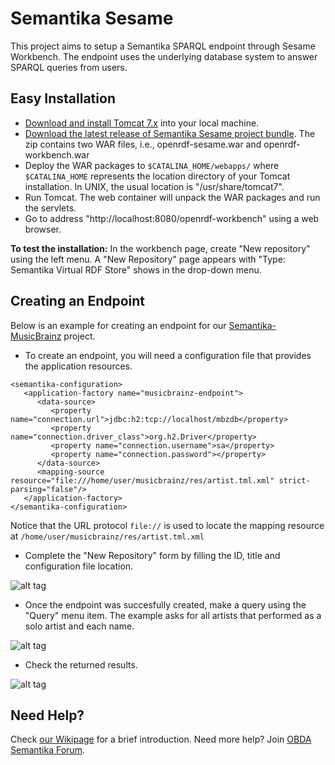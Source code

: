 Semantika Sesame
================

This project aims to setup a Semantika SPARQL endpoint through Sesame Workbench. The endpoint uses the underlying database system to answer SPARQL queries from users.


Easy Installation
-----------------

* [Download and install Tomcat 7.x](http://tomcat.apache.org/download-70.cgi) into your local machine.
* [Download the latest release of Semantika Sesame project bundle](https://github.com/obidea/semantika-sesame/releases). The zip contains two WAR files, i.e., openrdf-sesame.war and openrdf-workbench.war
* Deploy the WAR packages to `$CATALINA_HOME/webapps/` where `$CATALINA_HOME` represents the location directory of your
Tomcat installation. In UNIX, the usual location is "/usr/share/tomcat7".
* Run Tomcat. The web container will unpack the WAR packages and run the servlets.
* Go to address "http://localhost:8080/openrdf-workbench" using a web browser.

**To test the installation:** In the workbench page, create "New repository" using the left menu. A "New Repository"
page appears with "Type: Semantika Virtual RDF Store" shows in the drop-down menu.


Creating an Endpoint
--------------------

Below is an example for creating an endpoint for our [Semantika-MusicBrainz](https://github.com/obidea/semantika-musicbrainz) project.

* To create an endpoint, you will need a configuration file that provides the application resources.
```
<semantika-configuration>
   <application-factory name="musicbrainz-endpoint">
      <data-source>
         <property name="connection.url">jdbc:h2:tcp://localhost/mbzdb</property>
         <property name="connection.driver_class">org.h2.Driver</property>
         <property name="connection.username">sa</property>
         <property name="connection.password"></property>
      </data-source>
      <mapping-source resource="file:///home/user/musicbrainz/res/artist.tml.xml" strict-parsing="false"/>
   </application-factory>
</semantika-configuration>
```
Notice that the URL protocol `file://` is used to locate the mapping resource at `/home/user/musicbrainz/res/artist.tml.xml`

* Complete the "New Repository" form by filling the ID, title and configuration file location.

![alt tag](https://raw.githubusercontent.com/obidea/semantika-sesame/master/img/create-endpoint-1.png)

* Once the endpoint was succesfully created, make a query using the "Query" menu item. The example asks for all artists that performed as a solo artist and each name.

![alt tag](https://raw.githubusercontent.com/obidea/semantika-sesame/master/img/create-endpoint-2.png)

* Check the returned results.

![alt tag](https://raw.githubusercontent.com/obidea/semantika-sesame/master/img/create-endpoint-3.png)


Need Help?
----------

Check [our Wikipage](https://github.com/obidea/semantika-api/wiki) for a brief introduction.
Need more help? Join [OBDA Semantika Forum](https://groups.google.com/forum/#!forum/obda-semantika).
